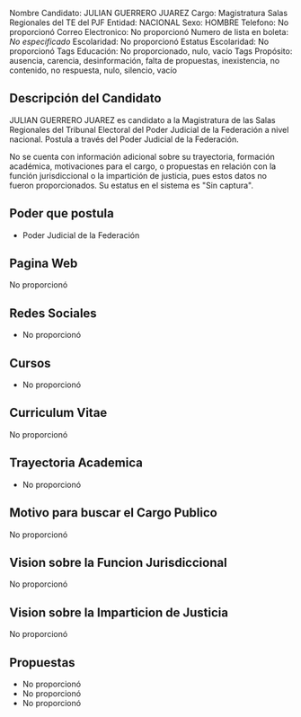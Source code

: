 Nombre Candidato: JULIAN GUERRERO JUAREZ
Cargo: Magistratura Salas Regionales del TE del PJF
Entidad: NACIONAL
Sexo: HOMBRE
Telefono: No proporcionó
Correo Electronico: No proporcionó
Numero de lista en boleta: *No especificado*
Escolaridad: No proporcionó
Estatus Escolaridad: No proporcionó
Tags Educación: No proporcionado, nulo, vacío
Tags Propósito: ausencia, carencia, desinformación, falta de propuestas, inexistencia, no contenido, no respuesta, nulo, silencio, vacío


## Descripción del Candidato 

JULIAN GUERRERO JUAREZ es candidato a la Magistratura de las Salas Regionales del Tribunal Electoral del Poder Judicial de la Federación a nivel nacional. Postula a través del Poder Judicial de la Federación.

No se cuenta con información adicional sobre su trayectoria, formación académica, motivaciones para el cargo, o propuestas en relación con la función jurisdiccional o la impartición de justicia, pues estos datos no fueron proporcionados. Su estatus en el sistema es "Sin captura".


## Poder que postula

- Poder Judicial de la Federación


## Pagina Web

No proporcionó


## Redes Sociales

- No proporcionó


## Cursos

- No proporcionó


## Curriculum Vitae

No proporcionó


## Trayectoria Academica

- No proporcionó


## Motivo para buscar el Cargo Publico

No proporcionó


## Vision sobre la Funcion Jurisdiccional

No proporcionó


## Vision sobre la Imparticion de Justicia

No proporcionó


## Propuestas

- No proporcionó
- No proporcionó
- No proporcionó

